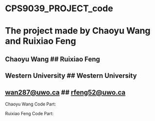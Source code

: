 # CPS9039_PROJECT_code



# The project made by Chaoyu Wang and Ruixiao Feng

## Chaoyu Wang              ## Ruixiao Feng
## Western University       ## Western University
## wan287@uwo.ca            ## rfeng52@uwo.ca



Chaoyu Wang Code Part:


Ruixiao Feng Code Part:
